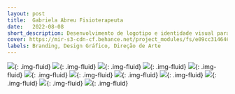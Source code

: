 ```yaml
---
layout: post
title:  Gabriela Abreu Fisioterapeuta
date:   2022-08-08
short_description: Desenvolvimento de logotipo e identidade visual para uma profissional de fisioterapia, com foco em destacar seu nome no segmento.
cover: https://mir-s3-cdn-cf.behance.net/project_modules/fs/e09cc3146465033.62f1aa92906e6.png
labels: Branding, Design Gráfico, Direção de Arte
---
```


![](https://mir-s3-cdn-cf.behance.net/project_modules/fs/047099146465033.62f1aa9290e07.png){: .img-fluid}
![](https://mir-s3-cdn-cf.behance.net/project_modules/fs/835ba9146465033.62f1aa9293310.png){: .img-fluid}
![](https://mir-s3-cdn-cf.behance.net/project_modules/fs/7334c2146465033.62f1aa929169e.png){: .img-fluid}
![](https://mir-s3-cdn-cf.behance.net/project_modules/fs/366c85146465033.62f1aa9293a17.png){: .img-fluid}
![](https://mir-s3-cdn-cf.behance.net/project_modules/fs/0634b3146465033.62f1aa9291d4e.png){: .img-fluid}
![](https://mir-s3-cdn-cf.behance.net/project_modules/fs/138f28146465033.62f1aa928fea5.png){: .img-fluid}
![](https://mir-s3-cdn-cf.behance.net/project_modules/fs/115727146465033.62f1aa928f5c2.png){: .img-fluid}
![](https://mir-s3-cdn-cf.behance.net/project_modules/fs/b643e2146465033.62f1aa9292bcc.png){: .img-fluid}
![](https://mir-s3-cdn-cf.behance.net/project_modules/fs/0ccfaa146465033.62f1aa92947c7.png){: .img-fluid}
![](https://mir-s3-cdn-cf.behance.net/project_modules/fs/7c879d146465033.62f1aa92940bb.png){: .img-fluid}
![](https://mir-s3-cdn-cf.behance.net/project_modules/fs/fa3974146465033.62f1aa9292491.png){: .img-fluid}
![](https://mir-s3-cdn-cf.behance.net/project_modules/fs/e09cc3146465033.62f1aa92906e6.png){: .img-fluid}


